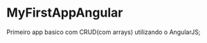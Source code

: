 MyFirstAppAngular
=================

Primeiro app basico com CRUD(com arrays) utilizando o AngularJS;
